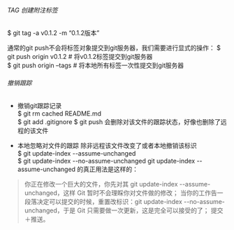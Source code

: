 ###### TAG 创建附注标签
$ git tag -a v0.1.2 -m “0.1.2版本”

通常的git push不会将标签对象提交到git服务器，我们需要进行显式的操作：
$ git push origin v0.1.2 # 将v0.1.2标签提交到git服务器   
$ git push origin –tags # 将本地所有标签一次性提交到git服务器

###### 撤销跟踪
- 撤销git跟踪记录   
$ git rm cached README.md   
$ git add .gitignore
$ git push 
会删除对该文件的跟踪状态，好像也删除了远程的该文件

- 本地忽略对文件的跟踪 除非远程该文件改变了或者本地撤销该标识   
$ git update-index --assume-unchanged    
$ git update-index --no-assume-unchanged
git update-index --assume-unchanged 的真正用法是这样的：   
>
>你正在修改一个巨大的文件，你先对其 git update-index --assume-unchanged，这样 Git 暂时不会理睬你对文件做的修改；
当你的工作告一段落决定可以提交的时候，重置改标识：git update-index --no-assume-unchanged，于是 Git 只需要做一次更新，这是完全可以接受的了；
提交＋推送。


